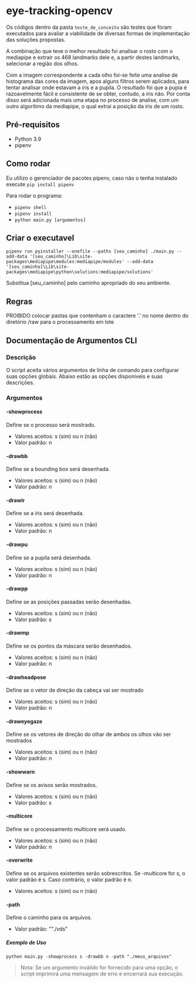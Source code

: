 # eye-tracking-opencv

Os códigos dentro da pasta `teste_de_conceito` são testes que foram executados para avaliar a viabilidade de diversas formas de implementação das soluções propostas.

A combinação que teve o melhor resultado foi analisar o rosto com o mediapipe e extrair os 468 landmarks dele e, a partir destes landmarks, selecionar a região dos olhos.

Com a imagem correspondente a cada olho foi-se feite uma analise de histograma das cores da imagem, apos alguns filtros serem aplicados, para tentar analisar onde estavam a iris e a pupila. O resultado foi que a pupia é razoavelmente fácil e consistente de se obter, contudo, a iris não. Por conta disso será adicionada mais uma etapa no processo de analise, com um outro algorítimo da mediapipe, o qual extrai a posição da iris de um rosto.

## Pré-requisitos

- Python 3.9
- pipenv

## Como rodar

Eu utilizo o gerenciador de pacotes pipenv, caso não o tenha instalado execute `pip install pipenv`

Para rodar o programa:

- `pipenv shell`
- `pipenv install`
- `python main.py [argumentos]`

## Criar o executavel

```
pipenv run pyinstaller --onefile --paths [seu_caminho] ./main.py --add-data '[seu_caminho]\Lib\site-packages\mediapipe\modules:mediapipe/modules' --add-data '[seu_caminho]\Lib\site-packages\mediapipe\python\solutions:mediapipe/solutions'

```

Substitua [seu_caminho] pelo caminho apropriado do seu ambiente.

## Regras

PROIBIDO colocar pastas que contenham o caractere '.' no nome dentro do diretório /raw para o processamento em lote

## Documentação de Argumentos CLI

### Descrição

O script aceita vários argumentos de linha de comando para configurar suas opções globais. Abaixo estão as opções disponíveis e suas descrições.

### Argumentos

#### -showprocess

Define se o processo será mostrado.

- Valores aceitos: s (sim) ou n (não)
- Valor padrão: n

#### -drawbb

Define se a bounding box será desenhada.

- Valores aceitos: s (sim) ou n (não)
- Valor padrão: n

#### -drawir

Define se a íris será desenhada.

- Valores aceitos: s (sim) ou n (não)
- Valor padrão: n

#### -drawpu

Define se a pupila será desenhada.

- Valores aceitos: s (sim) ou n (não)
- Valor padrão: n

#### -drawpp

Define se as posições passadas serão desenhadas.

- Valores aceitos: s (sim) ou n (não)
- Valor padrão: s

#### -drawmp

Define se os pontos da máscara serão desenhados.

- Valores aceitos: s (sim) ou n (não)
- Valor padrão: n

#### -drawheadpose

Define se o vetor de direção da cabeça vai ser mostrado

- Valores aceitos: s (sim) ou n (não)
- Valor padrão: n

#### -draweyegaze

Define se os vetores de direção do olhar de ambos os olhos vão ser mostrados

- Valores aceitos: s (sim) ou n (não)
- Valor padrão: n   

#### -showwarn

Define se os avisos serão mostrados.

- Valores aceitos: s (sim) ou n (não)
- Valor padrão: s

#### -multicore

Define se o processamento multicore será usado.

- Valores aceitos: s (sim) ou n (não)
- Valor padrão: n

#### -overwrite

Define se os arquivos existentes serão sobrescritos. Se -multicore for s, o valor padrão é s. Caso contrário, o valor padrão é n.

- Valores aceitos: s (sim) ou n (não)

#### -path

Define o caminho para os arquivos.

- Valor padrão: ""./vds"

##### Exemplo de Uso

`python main.py -showprocess s -drawbb n -path "./meus_arquivos"`

> Nota: Se um argumento inválido for fornecido para uma opção, o script imprimirá uma mensagem de erro e encerrará sua execução.
